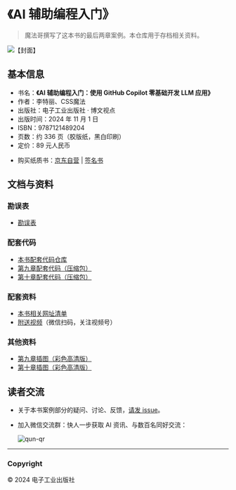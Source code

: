 # 《AI 辅助编程入门》

> 魔法哥撰写了这本书的最后两章案例。本仓库用于存档相关资料。

![【封面】](https://github.com/user-attachments/assets/fca14e48-4855-4a29-aedd-89130c2b84ec)

## 基本信息

* 书名：**《AI 辅助编程入门：使用 GitHub Copilot 零基础开发 LLM 应用》**
* 作者：李特丽、CSS魔法
* 出版社：电子工业出版社 · 博文视点
* 出版时间：2024 年 11 月 1 日
* ISBN：9787121489204
* 页数：约 336 页（胶版纸，黑白印刷）
* 定价：89 元人民币

<!-- -->

* 购买纸质书：[京东自营](https://cmcm.link/book/2/jd) | [签名书](https://cmcm.link/book/2/wd)

## 文档与资料 <a name="doc">&nbsp;</a>

### 勘误表

* [勘误表](https://github.com/cssmagic/AI-Assisted-LLM-Dev-Book/issues/4)

### 配套代码

* [本书配套代码仓库](https://github.com/liteli1987gmail/ai-assistant-book)
* [第九章配套代码（压缩包）](https://github.com/cssmagic/AI-Assisted-LLM-Dev-Book/releases/download/1.0.0/case-1.code.zip)
* [第十章配套代码（压缩包）](https://github.com/cssmagic/AI-Assisted-LLM-Dev-Book/releases/download/1.0.0/case-2.code.zip)
<!-- * [开源项目 `simple-chat`](https://github.com/cssmagic/simple-chat)（第十章案例升级版） -->

### 配套资料

* [本书相关网址清单](https://github.com/cssmagic/AI-Assisted-LLM-Dev-Book/issues/2)
* [附送视频](https://www.cssmagic.net/lab/channel/)（微信扫码，关注视频号）

### 其他资料

* [第九章插图（彩色高清版）](./figures/chapter-09)
* [第十章插图（彩色高清版）](./figures/chapter-10)


## 读者交流 <a name="feedback">&nbsp;</a>

* 关于本书案例部分的疑问、讨论、反馈，[请发 issue](https://github.com/cssmagic/AI-Assisted-LLM-Dev-Book/issues/new)。

* 加入微信交流群：快人一步获取 AI 资讯、与数百名同好交流：

	![qun-qr](https://github.com/cssmagic/blog/assets/1231359/356aedff-723a-4b5d-a776-c9cacdcebec8)

***

### Copyright

© 2024 电子工业出版社
